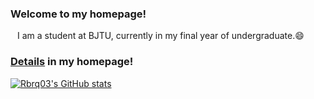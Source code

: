 ### Welcome to my homepage!
&ensp; I am a student at BJTU, currently in my final year of undergraduate.😄

### [Details](https://rbrq03.github.io) in my homepage!
[![Rbrq03's GitHub stats](https://github-readme-stats-two-lake-77.vercel.app/api?username=rbrq03)](https://github.com/anuraghazra/github-readme-stats)
